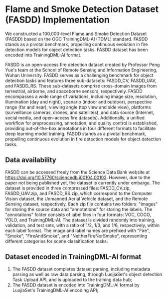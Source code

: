 <!--
 * @Author: RuixiangLiuWHU lrx_lucky@whu.edu.cn
 * @Date: 2023-12-19 22:30:37
 * @LastEditors: RuixiangLiuWHU lrx_lucky@whu.edu.cn
 * @LastEditTime: 2023-12-19 22:35:49
 * @FilePath: \TrainingDML-AI_SWG\Implementations\Flame and Smoke Detection Dataset (FASDD) Implementation.md
 * @Description: 这是默认设置,请设置`customMade`, 打开koroFileHeader查看配置 进行设置: https://github.com/OBKoro1/koro1FileHeader/wiki/%E9%85%8D%E7%BD%AE
-->
# Flame and Smoke Detection Dataset (FASDD) Implementation

We constructed a 100,000-level Flame and Smoke Detection Dataset (FASDD) based on the OGC TrainingDML-AI (TDML) standard. FASDD stands as a pivotal benchmark, propelling continuous evolution in fire detection models for object detection tasks. FASDD dataset has been encoded into TrainingDML-AI format.

FASDD is an open-access fire detection dataset created by Professor Peng Yue's team at the School of Remote Sensing and Information Engineering, Wuhan University. FASDD serves as a challenging benchmark for object detection tasks and features three sub-datasets: FASDD_CV, FASDD_UAV, and FASDD_RS. These sub-datasets comprise cross-domain images from terrestrial, airborne, and spaceborne sensors, respectively. FASDD encompasses a wide range of variations, including image size, resolution, illumination (day and night), scenario (indoor and outdoor), perspective range (far and near), viewing angle (top view and side view), platforms (surveillance cameras, drones, and satellites), and data source (Internet, social media, and open-access fire datasets). Additionally, a unified workflow for preprocessing, annotation, and quality control is established, providing out-of-the-box annotations in four different formats to facilitate deep learning model training. FASDD stands as a pivotal benchmark, propelling continuous evolution in fire detection models for object detection tasks.

## Data availability

FASDD can be accessed freely from the Science Data Bank website at https://doi.org/10.57760/sciencedb.j00104.00103. However, due to the paper not being published yet, the dataset is currently under embargo. The dataset is provided in three compressed files: FASDD_CV.zip, FASDD_UAV.zip, and FASDD_RS.zip, which correspond to the Computer Vision dataset, the Unmanned Aerial Vehicle dataset, and the Remote Sensing dataset, respectively. Each zip file contains two folders: "images" for storing the source data and "annotations" for storing the labels. The "annotations" folder consists of label files in four formats: VOC, COCO, YOLO, and TrainingDML-AI. The dataset is divided randomly into training, validation, and test sets, with a ratio of 1/2, 1/3, and 1/6, respectively, within each label format. The image and label names are prefixed with "Fire", "Smoke", "FireAndSmoke", and "NeitherFireNorSmoke", representing different categories for scene classification tasks.

## Dataset encoded in TrainingDML-AI format

1. The FASDD dataset completes dataset parsing, including metadata parsing as well as raw data parsing, through LuojiaSet's object detection Task Upload API, and is uploaded to the training  data hub;
2. The FASDD dataset is encoded into TrainingDML-AI format by LuojiaSet's TrainingDML-AI encoding API;


